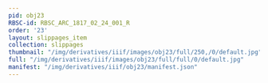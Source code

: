 ```yaml
---
pid: obj23
RBSC-id: RBSC_ARC_1817_02_24_001_R
order: '23'
layout: slippages_item
collection: slippages
thumbnail: "/img/derivatives/iiif/images/obj23/full/250,/0/default.jpg"
full: "/img/derivatives/iiif/images/obj23/full/full/0/default.jpg"
manifest: "/img/derivatives/iiif/obj23/manifest.json"
---
```

